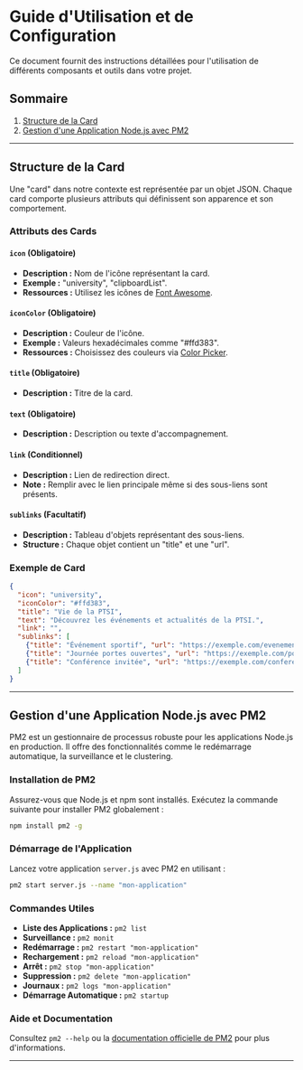 
# Guide d'Utilisation et de Configuration

Ce document fournit des instructions détaillées pour l'utilisation de différents composants et outils dans votre projet.

## Sommaire
1. [Structure de la Card](#structure-de-la-card)
2. [Gestion d'une Application Node.js avec PM2](#gestion-dune-application-nodejs-avec-pm2)

---

## Structure de la Card
Une "card" dans notre contexte est représentée par un objet JSON. Chaque card comporte plusieurs attributs qui définissent son apparence et son comportement.

### Attributs des Cards

#### `icon` (Obligatoire)
- **Description :** Nom de l'icône représentant la card.
- **Exemple :** "university", "clipboardList".
- **Ressources :** Utilisez les icônes de [Font Awesome](https://fontawesome.com/).

#### `iconColor` (Obligatoire)
- **Description :** Couleur de l'icône.
- **Exemple :** Valeurs hexadécimales comme "#ffd383".
- **Ressources :** Choisissez des couleurs via [Color Picker](https://htmlcolorcodes.com/color-picker/).

#### `title` (Obligatoire)
- **Description :** Titre de la card.

#### `text` (Obligatoire)
- **Description :** Description ou texte d'accompagnement.

#### `link` (Conditionnel)
- **Description :** Lien de redirection direct.
- **Note :** Remplir avec le lien principale même si des sous-liens sont présents.

#### `sublinks` (Facultatif)
- **Description :** Tableau d'objets représentant des sous-liens.
- **Structure :** Chaque objet contient un "title" et une "url".

### Exemple de Card
```json
{
  "icon": "university",
  "iconColor": "#ffd383",
  "title": "Vie de la PTSI",
  "text": "Découvrez les événements et actualités de la PTSI.",
  "link": "",
  "sublinks": [
    {"title": "Événement sportif", "url": "https://exemple.com/evenement-sportif"},
    {"title": "Journée portes ouvertes", "url": "https://exemple.com/portes-ouvertes"},
    {"title": "Conférence invitée", "url": "https://exemple.com/conference"}
  ]
}
```

---

## Gestion d'une Application Node.js avec PM2
PM2 est un gestionnaire de processus robuste pour les applications Node.js en production. Il offre des fonctionnalités comme le redémarrage automatique, la surveillance et le clustering.

### Installation de PM2
Assurez-vous que Node.js et npm sont installés. Exécutez la commande suivante pour installer PM2 globalement :
```sh
npm install pm2 -g
```

### Démarrage de l'Application
Lancez votre application `server.js` avec PM2 en utilisant :
```sh
pm2 start server.js --name "mon-application"
```

### Commandes Utiles
- **Liste des Applications :** `pm2 list`
- **Surveillance :** `pm2 monit`
- **Redémarrage :** `pm2 restart "mon-application"`
- **Rechargement :** `pm2 reload "mon-application"`
- **Arrêt :** `pm2 stop "mon-application"`
- **Suppression :** `pm2 delete "mon-application"`
- **Journaux :** `pm2 logs "mon-application"`
- **Démarrage Automatique :** `pm2 startup`

### Aide et Documentation
Consultez `pm2 --help` ou la [documentation officielle de PM2](https://pm2.keymetrics.io/docs/usage/quick-start/) pour plus d'informations.

---
